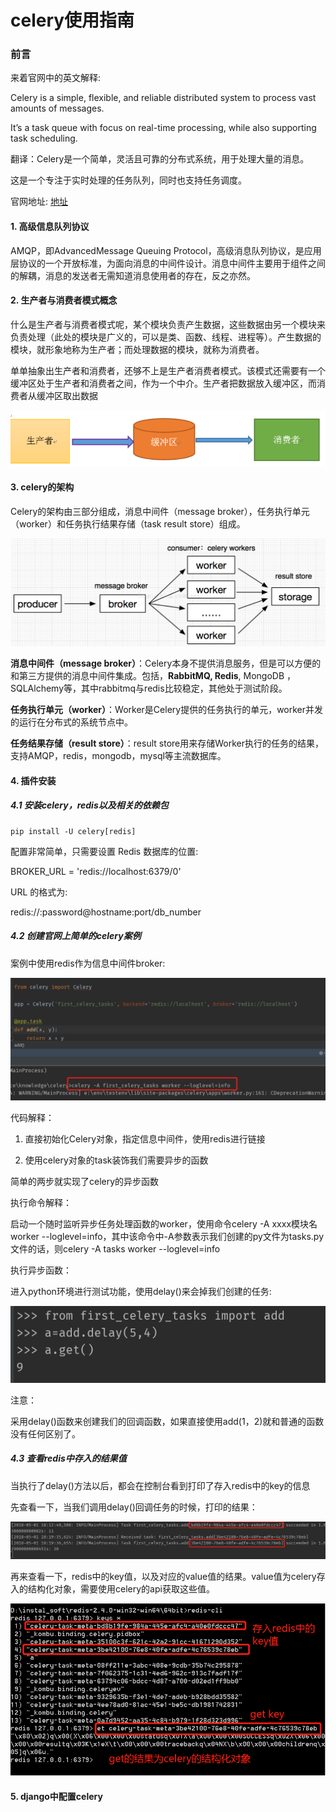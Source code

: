 
# celery使用指南

### 前言

来着官网中的英文解释:

Celery is a simple, flexible, and reliable distributed system to process vast amounts of messages.

It’s a task queue with focus on real-time processing, while also supporting task scheduling.

翻译：Celery是一个简单，灵活且可靠的分布式系统，用于处理大量的消息。

这是一个专注于实时处理的任务队列，同时也支持任务调度。

官网地址: [地址](http://docs.celeryproject.org)

#### 1. 高级信息队列协议

AMQP，即AdvancedMessage Queuing Protocol，高级消息队列协议，是应用层协议的一个开放标准，为面向消息的中间件设计。消息中间件主要用于组件之间的解耦，消息的发送者无需知道消息使用者的存在，反之亦然。

#### 2. 生产者与消费者模式概念


什么是生产者与消费者模式呢，某个模块负责产生数据，这些数据由另一个模块来负责处理（此处的模块是广义的，可以是类、函数、线程、进程等）。产生数据的模块，就形象地称为生产者；而处理数据的模块，就称为消费者。

单单抽象出生产者和消费者，还够不上是生产者消费者模式。该模式还需要有一个缓冲区处于生产者和消费者之间，作为一个中介。生产者把数据放入缓冲区，而消费者从缓冲区取出数据

![图](images/django_celery_product_consumer.png)

#### 3. celery的架构

Celery的架构由三部分组成，消息中间件（message broker），任务执行单元（worker）和任务执行结果存储（task result store）组成。

![图](images/django_celery.png)

<b>消息中间件（message broker）</b>：Celery本身不提供消息服务，但是可以方便的和第三方提供的消息中间件集成。包括，<b>RabbitMQ, Redis</b>, MongoDB ，SQLAlchemy等，其中rabbitmq与redis比较稳定，其他处于测试阶段。

 <b>任务执行单元（worker）</b>：Worker是Celery提供的任务执行的单元，worker并发的运行在分布式的系统节点中。

 <b>任务结果存储（result store）</b>：result store用来存储Worker执行的任务的结果，支持AMQP，redis，mongodb，mysql等主流数据库。

#### 4. 插件安装

##### 4.1 安装celery，redis以及相关的依赖包

```
pip install -U celery[redis]
```

配置非常简单，只需要设置 Redis 数据库的位置:

BROKER_URL = 'redis://localhost:6379/0'

URL 的格式为:

redis://:password@hostname:port/db_number


##### 4.2 创建官网上简单的celery案例

案例中使用redis作为信息中间件broker:

![图](images/django_celery_first_tasks.png)

代码解释： 

1. 直接初始化Celery对象，指定信息中间件，使用redis进行链接

2. 使用celery对象的task装饰我们需要异步的函数

简单的两步就实现了celery的异步函数

执行命令解释：

启动一个随时监听异步任务处理函数的worker，使用命令celery -A xxxx模块名 worker --loglevel=info，其中该命令中-A参数表示我们创建的py文件为tasks.py文件的话，则celery -A tasks worker --loglevel=info 

执行异步函数：

进入python环境进行测试功能，使用delay()来会掉我们创建的任务:

![图](images/django_celery_first_tasks_test.png)

注意：

采用delay()函数来创建我们的回调函数，如果直接使用add(1，2)就和普通的函数没有任何区别了。

##### 4.3 查看redis中存入的结果值

当执行了delay()方法以后，都会在控制台看到打印了存入redis中的key的信息

先查看一下，当我们调用delay()回调任务的时候，打印的结果：

![图](images/django_celery_first_tasks_result.png)


再来查看一下，redis中的key值，以及对应的value值的结果。value值为celery存入的结构化对象，需要使用celery的api获取这些值。

![图](images/django_celery_first_tasks_redis_result.png)


#### 5. django中配置celery


